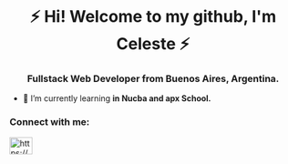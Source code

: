 <h1 align="center">⚡ Hi! Welcome to my github, I'm Celeste ⚡</h1>
<h3 align="center">Fullstack Web Developer from Buenos Aires, Argentina.</h3>

- 💬 I’m currently learning **in Nucba and apx School.**

<h3 align="left">Connect with me:</h3>
<p align="left">
<a href="https://linkedin.com/in/https://www.linkedin.com/in/celestemontero/" target="blank"><img align="center" src="https://raw.githubusercontent.com/rahuldkjain/github-profile-readme-generator/master/src/images/icons/Social/linked-in-alt.svg" alt="https://www.linkedin.com/in/celestemontero/" height="30" width="40" /></a>
</p>
